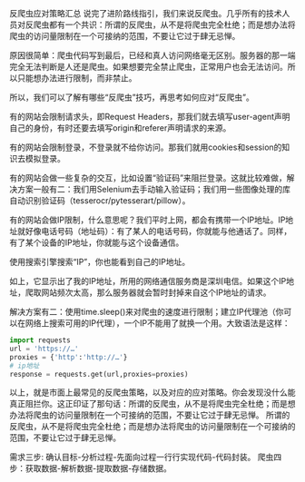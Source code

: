 反爬虫应对策略汇总
说完了进阶路线指引，我们来说反爬虫。几乎所有的技术人员对反爬虫都有一个共识：所谓的反爬虫，从不是将爬虫完全杜绝；而是想办法将爬虫的访问量限制在一个可接纳的范围，不要让它过于肆无忌惮。

原因很简单：爬虫代码写到最后，已经和真人访问网络毫无区别。服务器的那一端完全无法判断是人还是爬虫。如果想要完全禁止爬虫，正常用户也会无法访问。所以只能想办法进行限制，而非禁止。

所以，我们可以了解有哪些“反爬虫”技巧，再思考如何应对“反爬虫”。

有的网站会限制请求头，即Request Headers，那我们就去填写user-agent声明自己的身份，有时还要去填写origin和referer声明请求的来源。

有的网站会限制登录，不登录就不给你访问。那我们就用cookies和session的知识去模拟登录。

有的网站会做一些复杂的交互，比如设置“验证码”来阻拦登录。这就比较难做，解决方案一般有二：我们用Selenium去手动输入验证码；我们用一些图像处理的库自动识别验证码（tesserocr/pytesserart/pillow）。

有的网站会做IP限制，什么意思呢？我们平时上网，都会有携带一个IP地址。IP地址就好像电话号码（地址码）：有了某人的电话号码，你就能与他通话了。同样，有了某个设备的IP地址，你就能与这个设备通信。

使用搜索引擎搜索“IP”，你也能看到自己的IP地址。


如上，它显示出了我的IP地址，所用的网络通信服务商是深圳电信。如果这个IP地址，爬取网站频次太高，那么服务器就会暂时封掉来自这个IP地址的请求。

解决方案有二：使用time.sleep()来对爬虫的速度进行限制；建立IP代理池（你可以在网络上搜索可用的IP代理），一个IP不能用了就换一个用。大致语法是这样：

```python
import requests
url = 'https://…'
proxies = {'http':'http://…'}
# ip地址
response = requests.get(url,proxies=proxies)
```
以上，就是市面上最常见的反爬虫策略，以及对应的应对策略。你会发现没什么能真正阻拦你。这正印证了那句话：所谓的反爬虫，从不是将爬虫完全杜绝；而是想办法将爬虫的访问量限制在一个可接纳的范围，不要让它过于肆无忌惮。
所谓的反爬虫，从不是将爬虫完全杜绝；而是想办法将爬虫的访问量限制在一个可接纳的范围，不要让它过于肆无忌惮。


需求三步: 确认目标-分析过程-先面向过程一行行实现代码-代码封装。
爬虫四步：获取数据-解析数据-提取数据-存储数据。
